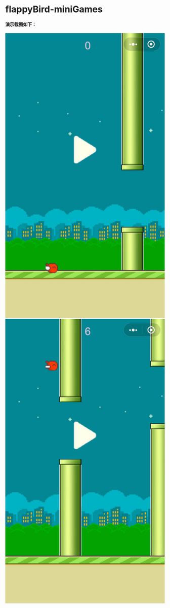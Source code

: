 # flappyBird-miniGames


#### 演示截图如下：

![image](https://github.com/snowyG0924/flappyBird-miniGames/blob/master/demoPicture/01.jpg)
![image](https://github.com/snowyG0924/flappyBird-miniGames/blob/master/demoPicture/02.jpg)
